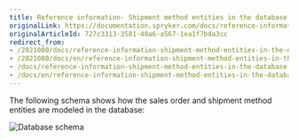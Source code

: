 ```yaml
---
title: Reference information- Shipment method entities in the database
originalLink: https://documentation.spryker.com/docs/reference-information-shipment-method-entities-in-the-database
originalArticleId: 727c3313-3581-40a6-a567-1ea1f7bda3cc
redirect_from:
- /2021080/docs/reference-information-shipment-method-entities-in-the-database
- /2021080/docs/en/reference-information-shipment-method-entities-in-the-database
- /docs/reference-information-shipment-method-entities-in-the-database
- /docs/en/reference-information-shipment-method-entities-in-the-database
---
```


The following schema shows how the sales order and shipment method entities are modeled in the database:

![Database schema](https://spryker.s3.eu-central-1.amazonaws.com/docs/Features/Shipment/Shipment+Overview/shipment-database-schema.png)
